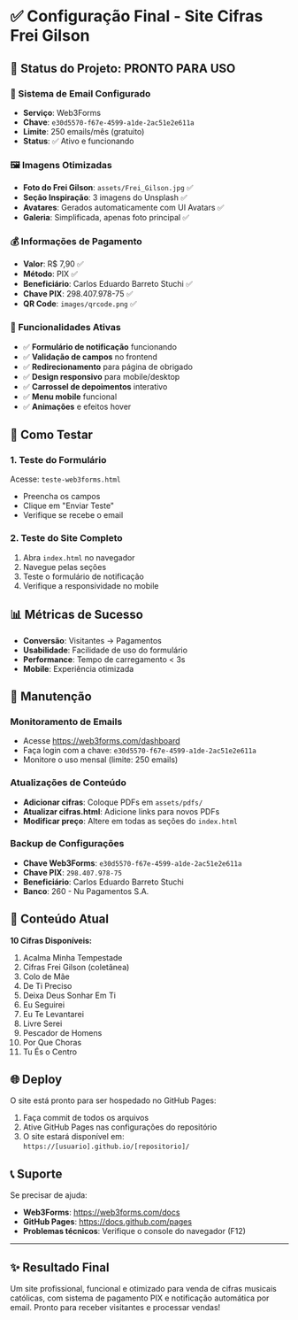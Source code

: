 # ✅ Configuração Final - Site Cifras Frei Gilson

## 🎯 Status do Projeto: PRONTO PARA USO

### 📧 Sistema de Email Configurado
- **Serviço**: Web3Forms
- **Chave**: `e30d5570-f67e-4599-a1de-2ac51e2e611a`
- **Limite**: 250 emails/mês (gratuito)
- **Status**: ✅ Ativo e funcionando

### 🖼️ Imagens Otimizadas
- **Foto do Frei Gilson**: `assets/Frei_Gilson.jpg` ✅
- **Seção Inspiração**: 3 imagens do Unsplash ✅
- **Avatares**: Gerados automaticamente com UI Avatars ✅
- **Galeria**: Simplificada, apenas foto principal ✅

### 💰 Informações de Pagamento
- **Valor**: R$ 7,90 ✅
- **Método**: PIX ✅
- **Beneficiário**: Carlos Eduardo Barreto Stuchi ✅
- **Chave PIX**: 298.407.978-75 ✅
- **QR Code**: `images/qrcode.png` ✅

### 📱 Funcionalidades Ativas
- ✅ **Formulário de notificação** funcionando
- ✅ **Validação de campos** no frontend
- ✅ **Redirecionamento** para página de obrigado
- ✅ **Design responsivo** para mobile/desktop
- ✅ **Carrossel de depoimentos** interativo
- ✅ **Menu mobile** funcional
- ✅ **Animações** e efeitos hover

## 🚀 Como Testar

### 1. Teste do Formulário
Acesse: `teste-web3forms.html`
- Preencha os campos
- Clique em "Enviar Teste"
- Verifique se recebe o email

### 2. Teste do Site Completo
1. Abra `index.html` no navegador
2. Navegue pelas seções
3. Teste o formulário de notificação
4. Verifique a responsividade no mobile

## 📊 Métricas de Sucesso
- **Conversão**: Visitantes → Pagamentos
- **Usabilidade**: Facilidade de uso do formulário
- **Performance**: Tempo de carregamento < 3s
- **Mobile**: Experiência otimizada

## 🔧 Manutenção

### Monitoramento de Emails
- Acesse https://web3forms.com/dashboard
- Faça login com a chave: `e30d5570-f67e-4599-a1de-2ac51e2e611a`
- Monitore o uso mensal (limite: 250 emails)

### Atualizações de Conteúdo
- **Adicionar cifras**: Coloque PDFs em `assets/pdfs/`
- **Atualizar cifras.html**: Adicione links para novos PDFs
- **Modificar preço**: Altere em todas as seções do `index.html`

### Backup de Configurações
- **Chave Web3Forms**: `e30d5570-f67e-4599-a1de-2ac51e2e611a`
- **Chave PIX**: `298.407.978-75`
- **Beneficiário**: Carlos Eduardo Barreto Stuchi
- **Banco**: 260 - Nu Pagamentos S.A.

## 🎵 Conteúdo Atual
**10 Cifras Disponíveis:**
1. Acalma Minha Tempestade
2. Cifras Frei Gilson (coletânea)
3. Colo de Mãe
4. De Ti Preciso
5. Deixa Deus Sonhar Em Ti
6. Eu Seguirei
7. Eu Te Levantarei
8. Livre Serei
9. Pescador de Homens
10. Por Que Choras
11. Tu És o Centro

## 🌐 Deploy
O site está pronto para ser hospedado no GitHub Pages:
1. Faça commit de todos os arquivos
2. Ative GitHub Pages nas configurações do repositório
3. O site estará disponível em: `https://[usuario].github.io/[repositorio]/`

## 📞 Suporte
Se precisar de ajuda:
- **Web3Forms**: https://web3forms.com/docs
- **GitHub Pages**: https://docs.github.com/pages
- **Problemas técnicos**: Verifique o console do navegador (F12)

---

## ✨ Resultado Final
Um site profissional, funcional e otimizado para venda de cifras musicais católicas, com sistema de pagamento PIX e notificação automática por email. Pronto para receber visitantes e processar vendas!